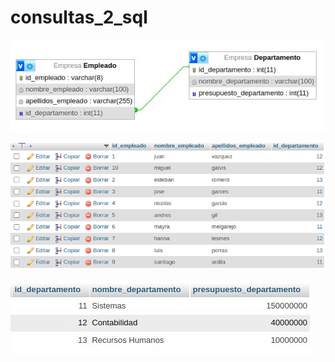 # consultas_2_sql

![Consulta 1](imagen/Empresa.png "Consulta 1")

![Conulta 2](imagen/empleados.png "Consulta 2")

![Conulta 3](imagen/tabla_departameto.png "Consulta 3")